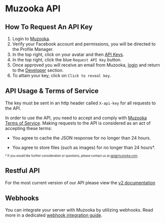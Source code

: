 # Muzooka API

## How To Request An API Key

1. Login to [Muzooka](https://app.muzooka.com/m/login).
2. Verify your Facebook account and permissions, you will be directed to the Profile Manager.
3. In the top right, click on your avatar and then [API Keys](https://app.muzooka.com/m/developers).
4. In the top right, click the blue `Request API Key` button.
5. Once approved you will receive an email from Muzooka, [login](https://app.muzooka.com/m/login) and return to the [Developer](https://app.muzooka.com/m/developers) section.
6. To attain your key, click on `Click to reveal key`.

## API Usage & Terms of Service

The key must be sent in an http header called `X-api-key` for all requests to the API.

In order to use the API, you need to accept and comply with [Muzooka Terms of Service](https://www.muzooka.com/legal). Making requests to the API is considered as an act of accepting these terms:

- You agree to cache the JSON response for no longer than 24 hours.

- You agree to store files (such as images) for no longer than 24 hours\*.

<sub><sub>\* If you would like further consideration or questions, please contact us at api@muzooka.com.</sub></sub>

## Restful API
For the most current version of our API please view the [v2 documentation](v2.md)

## Webhooks
You can integrate your server with Muzooka by utilizing webhooks. Read more in a dedicated [webhook integration guide](webhooks.md).
